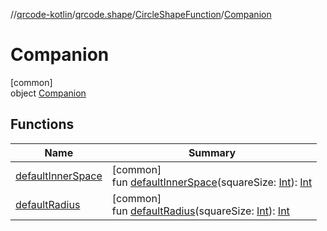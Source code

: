 //[qrcode-kotlin](../../../../index.md)/[qrcode.shape](../../index.md)/[CircleShapeFunction](../index.md)/[Companion](index.md)

# Companion

[common]\
object [Companion](index.md)

## Functions

| Name | Summary |
|---|---|
| [defaultInnerSpace](default-inner-space.md) | [common]<br>fun [defaultInnerSpace](default-inner-space.md)(squareSize: [Int](https://kotlinlang.org/api/latest/jvm/stdlib/kotlin/-int/index.html)): [Int](https://kotlinlang.org/api/latest/jvm/stdlib/kotlin/-int/index.html) |
| [defaultRadius](default-radius.md) | [common]<br>fun [defaultRadius](default-radius.md)(squareSize: [Int](https://kotlinlang.org/api/latest/jvm/stdlib/kotlin/-int/index.html)): [Int](https://kotlinlang.org/api/latest/jvm/stdlib/kotlin/-int/index.html) |
